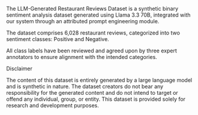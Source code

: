 
The LLM-Generated Restaurant Reviews Dataset is a synthetic binary sentiment analysis dataset generated using Llama 3.3 70B, integrated with our system through an attributed prompt engineering module.

The dataset comprises 6,028 restaurant reviews, categorized into two sentiment classes: Positive and Negative.

All class labels have been reviewed and agreed upon by three expert annotators to ensure alignment with the intended categories.

Disclaimer

The content of this dataset is entirely generated by a large language model and is synthetic in nature. The dataset creators do not bear any responsibility for the generated content and do not intend to target or offend any individual, group, or entity. This dataset is provided solely for research and development purposes.


